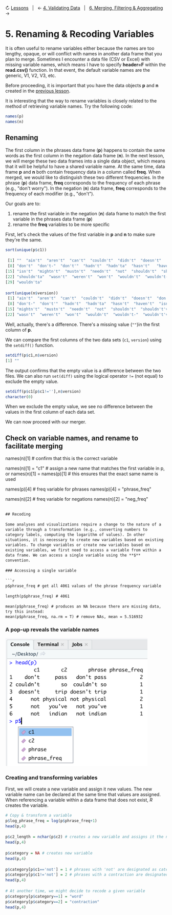 ↻ [Lessons](../README.md#lessons)&nbsp;&nbsp;&nbsp;|&nbsp;&nbsp;&nbsp;← [4. Validating Data](04-validating-data.md)&nbsp;&nbsp;&nbsp;|&nbsp;&nbsp;&nbsp;[6. Merging, Filtering & Aggregating](06-merging-filtering-aggregating-data.md) →

# 5. Renaming & Recoding Variables

It is often useful to rename variables either because the names are too lengthy, opaque, or will conflict with names in another data frame that you plan to merge. Sometimes I encounter a data file (CSV or Excel) with missing variable names, which means I have to specify **header=F** within the **read.csv()** function. In that event, the default variable names are the generic, V1, V2, V3, etc.

Before proceeding, it is important that you have the data objects **p** and **n** created in the [previous lesson](04-validating-data.md).

It is interesting that the way to rename variables is closely related to the method of retrieving variable names. Try the following code:

```r
names(p)
names(n)
```

## Renaming

The first column in the phrases data frame (**p**) happens to contain the same words as the first column in the negation data frame (**n**). In the next lesson, we will merge these two data frames into a single data object, which means that it will be helpful to have a shared variable name. At the same time, data frame **p** and **n** both contain frequency data in a column called **freq**. When merged, we would like to distinguish these two different frequencies. In the phrase (**p**) data frame, **freq** corresponds to the frequency of each phrase (e.g., "don't worry"). In the negation (**n**) data frame, **freq** corresponds to the frequency of each modifier (e.g., "don't").

Our goals are to:

1. rename the first variable in the negation (**n**) data frame to match the first variable in the phrases data frame (**p**)
2. rename the **freq** variables to be more specific

First, let's check the values of the first variable in **p** and **n** to make sure they're the same.

```r
sort(unique(p$c1))

 [1] ""  "ain't"  "aren't"  "can't"  "couldn't"  "didn't"  "doesn't"     
 [8] "don't"  "don't-"  "don't'"  "hadn't"  "hadn'ta"  "hasn't"   "haven't"     
[15] "isn't"  "mightn't"  "mustn't"  "needn't"  "not"  "shouldn't"  "shouldn't've"
[22] "shouldn'ta"  "wasn't"  "weren't"  "won't"  "wouldn't"  "wouldn't-"  "wouldn't've" 
[29] "wouldn'ta" 

sort(unique(n$version))
 [1] "ain't"  "aren't"  "can't"  "couldn't"  "didn't"  "doesn't"  "don't"       
 [8] "don't-"  "don't'"  "hadn't"  "hadn'ta"  "hasn't"  "haven't"  "isn't"       
[15] "mightn't"  "mustn't"  "needn't"  "not"  "shouldn't"  "shouldn't've"  "shouldn'ta"  
[22] "wasn't"  "weren't"  "won't"  "wouldn't"  "wouldn't-"  "wouldn't've"  "wouldn'ta"   
```

Well, actually, there's a difference. There's a missing value (`""`)in the first column of **p**.

We can compare the first columns of the two data sets (`c1`, `version`) using the `setdiff()` function.

```r
setdiff(p$c1,n$version)
[1] ""
```
The output confirms that the empty value is a difference between the two files. We can also run `set(diff)` using the logical operator `!=` (not equal) to exclude the empty value.

```r
setdiff(p$c1[p$c1!=''],n$version)
character(0)
```

When we exclude the empty value, we see no difference between the values in the first column of each data set. 

We can now proceed with our merger.

## Check on variable names, and rename to facilitate merging
names(n)[1] # confirm that this is the correct variable

names(n)[1] = "c1" # assign a new name that matches the first variable in p, or
names(n)[1] = names(p)[1] # this ensures that the exact same name is used

names(p)[4] # freq variable for phrases
names(p)[4] = "phrase_freq"

names(n)[2] # freq variable for negations
names(n)[2] = "neg_freq"

```

## Recoding

Some analyses and visualizations require a change to the nature of a variable through a transformation (e.g., converting numbers to category labels, computing the logarithm of values). In other situations, it is necessary to create new variables based on existing variables. To change variables or create new variables based on existing variables, we first need to access a variable from within a data frame. We can access a single variable using the **$** convention.

### Accessing a single variable

```r
p$phrase_freq # get all 4061 values of the phrase frequency variable

length(p$phrase_freq) # 4061

mean(p$phrase_freq) # produces an NA because there are missing data, try this instead:
mean(p$phrase_freq, na.rm = T) # remove NAs, mean = 5.516932
```

### A pop-up reveals the variable names
<img src="https://github.com/cdl-geneseo/r/blob/main/images/console3.png" height="400">

### Creating and transforming variables

First, we will create a new variable and assign it new values. The new variable name can be declared at the same time that values are assigned. When referencing a variable within a data frame that does not exist, *R* creates the variable. 

```r
# Copy & transform a variable
p$log_phrase_freq = log(p$phrase_freq+1)
head(p,4)

p$c2_length = nchar(p$c2) # creates a new variable and assigns it the number of characters in c2
head(p,4)

p$category = NA # creates new variable
head(p,4)

p$category[p$c1=='not'] = 1 # phrases with 'not' are designated as category 1
p$category[p$c1!='not'] = 2 # phrases with a contraction are designated as category 2
head(p,4)

# At another time, we might decide to recode a given variable
p$category[p$category==1] = "word"
p$category[p$category==2] = "contraction"
head(p,4)

```